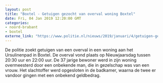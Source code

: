 ```yaml
---
layout: post
title: "Boxtel - Getuigen gezocht van overval woning Boxtel"
date: Fri, 04 Jan 2019 12:20:00 GMT
categories: 
- noord-brabant 
- boxtel 
externe_link: "https://www.politie.nl/nieuws/2019/januari/4/getuigen-gezocht-van-overval-woning-boxtel.html"
---
```


De politie zoekt getuigen van een overval in een woning aan het Ursulinenpad in Boxtel. De overval vond plaats op Nieuwjaarsdag tussen 20:30 uur en 22:00 uur. De 37 jarige bewoner werd in zijn woning overmeesterd door een onbekende man, die in gezelschap was van een vrouw. Het slachtoffer werd opgesloten in de badkamer, waarna de twee er vandoor gingen met een onbekend geldbedrag.
